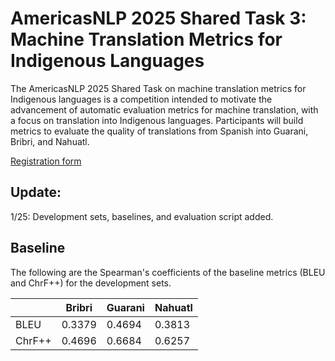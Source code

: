 
# AmericasNLP 2025 Shared Task 3: Machine Translation Metrics for Indigenous Languages

The AmericasNLP 2025 Shared Task on machine translation metrics for Indigenous languages is a competition intended to motivate the advancement of automatic evaluation metrics for machine translation, with a focus on translation into Indigenous languages. Participants will build metrics to evaluate the quality of translations from Spanish into Guarani, Bribri, and Nahuatl. 

[Registration form](https://docs.google.com/forms/d/e/1FAIpQLSfmV9gyab03pGGzzDJ9DohOf9AkDaZf_94RvTroqrGwJqr0VQ/viewform?usp=sharing)

## Update:

1/25: Development sets, baselines, and evaluation script added.



## Baseline
The following are the Spearman's coefficients of the baseline metrics (BLEU and ChrF++) for the development sets. 

|    | Bribri    | Guarani    | Nahuatl    |
|-------------|-------------|-------------|-------------|
| BLEU | 0.3379 | 0.4694| 0.3813 | 
| ChrF++ |0.4696 | 0.6684 | 0.6257 |

